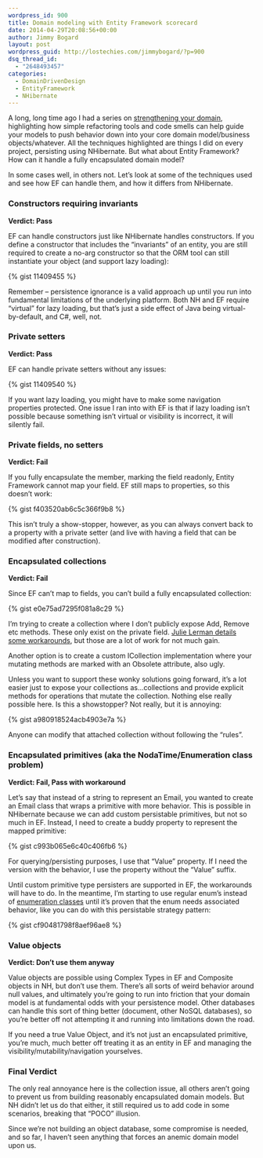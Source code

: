 ```yaml
---
wordpress_id: 900
title: Domain modeling with Entity Framework scorecard
date: 2014-04-29T20:08:56+00:00
author: Jimmy Bogard
layout: post
wordpress_guid: http://lostechies.com/jimmybogard/?p=900
dsq_thread_id:
  - "2648493457"
categories:
  - DomainDrivenDesign
  - EntityFramework
  - NHibernate
---
```

A long, long time ago I had a series on [strengthening your domain](https://lostechies.com/jimmybogard/2010/02/04/strengthening-your-domain-a-primer/), highlighting how simple refactoring tools and code smells can help guide your models to push behavior down into your core domain model/business objects/whatever. All the techniques highlighted are things I did on every project, persisting using NHibernate. But what about Entity Framework? How can it handle a fully encapsulated domain model?

In some cases well, in others not. Let’s look at some of the techniques used and see how EF can handle them, and how it differs from NHibernate.

### Constructors requiring invariants

**Verdict: Pass**

EF can handle constructors just like NHibernate handles constructors. If you define a constructor that includes the “invariants” of an entity, you are still required to create a no-arg constructor so that the ORM tool can still instantiate your object (and support lazy loading):

{% gist 11409455 %}

Remember – persistence ignorance is a valid approach up until you run into fundamental limitations of the underlying platform. Both NH and EF require “virtual” for lazy loading, but that’s just a side effect of Java being virtual-by-default, and C#, well, not.

### Private setters

**Verdict: Pass**

EF can handle private setters without any issues:

{% gist 11409540 %}

If you want lazy loading, you might have to make some navigation properties protected. One issue I ran into with EF is that if lazy loading isn’t possible because something isn’t virtual or visibility is incorrect, it will silently fail.

### Private fields, no setters

**Verdict: Fail**

If you fully encapsulate the member, marking the field readonly, Entity Framework cannot map your field. EF still maps to properties, so this doesn’t work:

{% gist f403520ab6c5c366f9b8 %}

This isn’t truly a show-stopper, however, as you can always convert back to a property with a private setter (and live with having a field that can be modified after construction).

### Encapsulated collections

**Verdict: Fail**

Since EF can’t map to fields, you can’t build a fully encapsulated collection:

{% gist e0e75ad7295f081a8c29 %}

I’m trying to create a collection where I don’t publicly expose Add, Remove etc methods. These only exist on the private field. [Julie Lerman details some workarounds](http://msdn.microsoft.com/en-us/magazine/dn342868.aspx), but those are a lot of work for not much gain.

Another option is to create a custom ICollection implementation where your mutating methods are marked with an Obsolete attribute, also ugly.

Unless you want to support these wonky solutions going forward, it’s a lot easier just to expose your collections as…collections and provide explicit methods for operations that mutate the collection. Nothing else really possible here. Is this a showstopper? Not really, but it is annoying:

{% gist a980918524acb4903e7a %}

Anyone can modify that attached collection without following the “rules”.

### Encapsulated primitives (aka the NodaTime/Enumeration class problem)

**Verdict: Fail, Pass with workaround**

Let’s say that instead of a string to represent an Email, you wanted to create an Email class that wraps a primitive with more behavior. This is possible in NHibernate because we can add custom persistable primitives, but not so much in EF. Instead, I need to create a buddy property to represent the mapped primitive:

{% gist c993b065e6c40c406fb6 %}

For querying/persisting purposes, I use that “Value” property. If I need the version with the behavior, I use the property without the “Value” suffix.

Until custom primitive type persisters are supported in EF, the workarounds will have to do. In the meantime, I’m starting to use regular enum’s instead of [enumeration classes](https://lostechies.com/jimmybogard/2008/08/12/enumeration-classes/) until it’s proven that the enum needs associated behavior, like you can do with this persistable strategy pattern:

{% gist cf90481798f8aef96ae8 %}

### Value objects

**Verdict: Don’t use them anyway**

Value objects are possible using Complex Types in EF and Composite objects in NH, but don’t use them. There’s all sorts of weird behavior around null values, and ultimately you’re going to run into friction that your domain model is at fundamental odds with your persistence model. Other databases can handle this sort of thing better (document, other NoSQL databases), so you’re better off not attempting it and running into limitations down the road.

If you need a true Value Object, and it’s not just an encapsulated primitive, you’re much, much better off treating it as an entity in EF and managing the visibility/mutability/navigation yourselves.

### Final Verdict

The only real annoyance here is the collection issue, all others aren’t going to prevent us from building reasonably encapsulated domain models. But NH didn’t let us do that either, it still required us to add code in some scenarios, breaking that “POCO” illusion.

Since we’re not building an object database, some compromise is needed, and so far, I haven’t seen anything that forces an anemic domain model upon us.